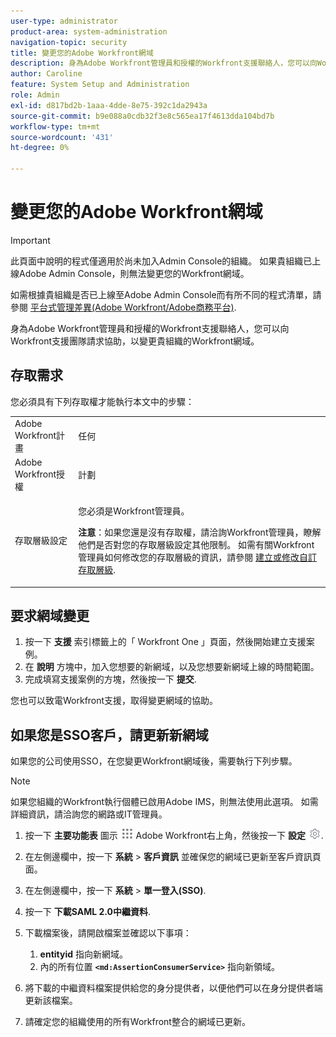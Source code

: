 ```yaml
---
user-type: administrator
product-area: system-administration
navigation-topic: security
title: 變更您的Adobe Workfront網域
description: 身為Adobe Workfront管理員和授權的Workfront支援聯絡人，您可以向Workfront支援團隊請求協助，以變更貴組織的Workfront網域。
author: Caroline
feature: System Setup and Administration
role: Admin
exl-id: d817bd2b-1aaa-4dde-8e75-392c1da2943a
source-git-commit: b9e088a0cdb32f3e8c565ea17f4613dda104bd7b
workflow-type: tm+mt
source-wordcount: '431'
ht-degree: 0%

---
```


# 變更您的Adobe Workfront網域

>[!IMPORTANT]
>
>此頁面中說明的程式僅適用於尚未加入Admin Console的組織。 如果貴組織已上線Adobe Admin Console，則無法變更您的Workfront網域。
>
>如需根據貴組織是否已上線至Adobe Admin Console而有所不同的程式清單，請參閱 [平台式管理差異(Adobe Workfront/Adobe商務平台)](../../../administration-and-setup/get-started-wf-administration/actions-in-admin-console.md).

身為Adobe Workfront管理員和授權的Workfront支援聯絡人，您可以向Workfront支援團隊請求協助，以變更貴組織的Workfront網域。

## 存取需求

您必須具有下列存取權才能執行本文中的步驟：

<table style="table-layout:auto"> 
 <col> 
 <col> 
 <tbody> 
  <tr> 
   <td role="rowheader">Adobe Workfront計畫</td> 
   <td>任何</td> 
  </tr> 
  <tr> 
   <td role="rowheader">Adobe Workfront授權</td> 
   <td>計劃</td> 
  </tr> 
  <tr> 
   <td role="rowheader">存取層級設定</td> 
   <td> <p>您必須是Workfront管理員。</p> <p><b>注意</b>：如果您還是沒有存取權，請洽詢Workfront管理員，瞭解他們是否對您的存取層級設定其他限制。 如需有關Workfront管理員如何修改您的存取層級的資訊，請參閱 <a href="../../../administration-and-setup/add-users/configure-and-grant-access/create-modify-access-levels.md" class="MCXref xref">建立或修改自訂存取層級</a>.</p> </td> 
  </tr> 
 </tbody> 
</table>

## 要求網域變更

1. 按一下 **支援** 索引標籤上的「 Workfront One 」頁面，然後開始建立支援案例。
1. 在 **說明** 方塊中，加入您想要的新網域，以及您想要新網域上線的時間範圍。
1. 完成填寫支援案例的方塊，然後按一下 **提交**.

您也可以致電Workfront支援，取得變更網域的協助。

## 如果您是SSO客戶，請更新新網域

如果您的公司使用SSO，在您變更Workfront網域後，需要執行下列步驟。

>[!NOTE]
>
>如果您組織的Workfront執行個體已啟用Adobe IMS，則無法使用此選項。 如需詳細資訊，請洽詢您的網路或IT管理員。

1. 按一下 **主要功能表** 圖示 ![](assets/main-menu-icon.png) Adobe Workfront右上角，然後按一下 **設定** ![](assets/gear-icon-settings.png).

1. 在左側邊欄中，按一下 **系統** > **客戶資訊** 並確保您的網域已更新至客戶資訊頁面。

1. 在左側邊欄中，按一下 **系統** > **單一登入(SSO)**.

1. 按一下 **下載SAML 2.0中繼資料**.
1. 下載檔案後，請開啟檔案並確認以下事項：

   1. **entityid** 指向新網域。
   1. 內的所有位置 **`<md:AssertionConsumerService>`** 指向新領域。

1. 將下載的中繼資料檔案提供給您的身分提供者，以便他們可以在身分提供者端更新該檔案。
1. 請確定您的組織使用的所有Workfront整合的網域已更新。
